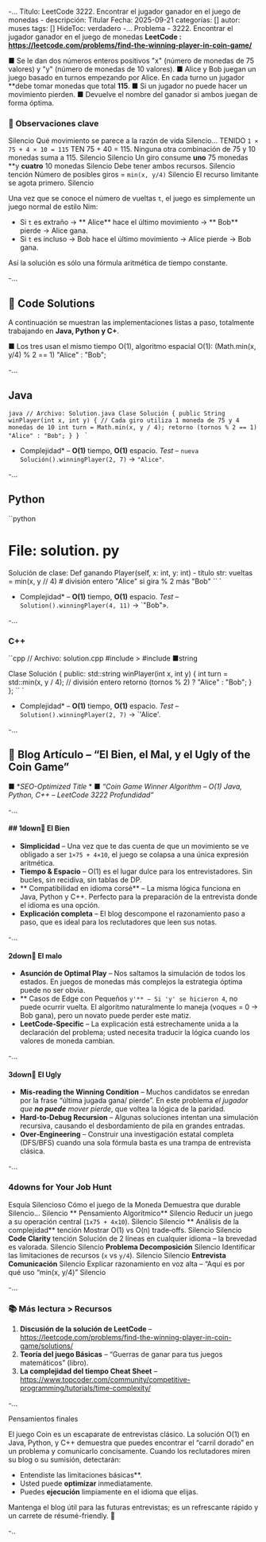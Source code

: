-...
Título: LeetCode 3222. Encontrar el jugador ganador en el juego de monedas -
descripción: Titular
Fecha: 2025-09-21
categorías: []
autor: muses
tags: []
HideToc: verdadero
-...
Problema - 3222. Encontrar el jugador ganador en el juego de monedas
**LeetCode : https://leetcode.com/problems/find-the-winning-player-in-coin-game/**

■ Se le dan dos números enteros positivos "x" (número de monedas de 75 valores) y "y" (número de monedas de 10 valores).
■ Alice y Bob juegan un juego basado en turnos empezando por Alice. En cada turno un jugador **debe tomar monedas que total **115**.
■ Si un jugador no puede hacer un movimiento pierden.
■ Devuelve el nombre del ganador si ambos juegan de forma óptima.

### 📌 Observaciones clave

Silencio Qué movimiento se parece a la razón de vida
Silencio...
TENIDO `1 × 75 + 4 × 10 = 115` TEN 75 + 40 = 115. Ninguna otra combinación de 75 y 10 monedas suma a 115. Silencio
Silencio Un giro consume **uno** 75 monedas **y **cuatro** 10 monedas Silencio Debe tener ambos recursos. Silencio
tención Número de posibles giros = `min(x, y/4)` Silencio El recurso limitante se agota primero. Silencio

Una vez que se conoce el número de vueltas `t`, el juego es simplemente un juego normal de estilo Nim:

* Si `t` es extraño → ** Alice** hace el último movimiento → ** Bob** pierde → Alice gana.
* Si `t` es incluso → Bob hace el último movimiento → Alice pierde → Bob gana.

Así la solución es sólo una fórmula aritmética de tiempo constante.

-...

## 🚀 Code Solutions

A continuación se muestran las implementaciones listas a paso, totalmente trabajando en **Java, Python y C+**.

■ Los tres usan el mismo tiempo O(1), algoritmo espacial O(1):
(Math.min(x, y/4) % 2 == 1) "Alice" : "Bob";

-...

## Java

``java
// Archivo: Solution.java
Clase Solución {
public String winPlayer(int x, int y) {
// Cada giro utiliza 1 moneda de 75 y 4 monedas de 10
int turn = Math.min(x, y / 4);
retorno (tornos % 2 == 1) "Alice" : "Bob";
}
}
`` `

* Complejidad* – **O(1)** tiempo, **O(1)** espacio.
*Test* – `nueva Solución().winningPlayer(2, 7)` → `"Alice"`.

-...

## Python

``python
# File: solution. py
Solución de clase:
Def ganando Player(self, x: int, y: int) - título str:
vueltas = min(x, y // 4) # división entero
"Alice" si gira % 2 más "Bob"
`` `

* Complejidad* – **O(1)** tiempo, **O(1)** espacio.
*Test* – `Solution().winningPlayer(4, 11)` → `"Bob"».

-...

### C++

``cpp
// Archivo: solution.cpp
#include >
#include ■string

Clase Solución {
public:
std::string winPlayer(int x, int y) {
int turn = std::min(x, y / 4); // división entero
retorno (tornos % 2) ? "Alice" : "Bob";
}
};
`` `

* Complejidad* – **O(1)** tiempo, **O(1)** espacio.
*Test* – `Solution().winningPlayer(2, 7)` → `'Alice'.

-...

## 📄 Blog Artículo – “El Bien, el Mal, y el Ugly of the Coin Game”

■ **SEO-Optimized Title* *
■ *“Coin Game Winner Algorithm – O(1) Java, Python, C++ – LeetCode 3222 Profundidad”*

-...

#### ## 1down⃣ El Bien

* **Simplicidad** – Una vez que te das cuenta de que un movimiento se ve obligado a ser `1×75 + 4×10`, el juego se colapsa a una única expresión aritmética.
* **Tiempo & Espacio** – O(1) es el lugar dulce para los entrevistadores. Sin bucles, sin recidiva, sin tablas de DP.
* ** Compatibilidad en idioma corsé** – La misma lógica funciona en Java, Python y C++. Perfecto para la preparación de la entrevista donde el idioma es una opción.
* **Explicación completa** – El blog descompone el razonamiento paso a paso, que es ideal para los reclutadores que leen sus notas.

-...

#### 2down⃣ El malo

* **Asunción de Optimal Play** – Nos saltamos la simulación de todos los estados. En juegos de monedas más complejos la estrategia óptima puede no ser obvia.
* ** Casos de Edge con Pequeños `y'** – Si 'y' se hicieron 4`, no puede ocurrir vuelta. El algoritmo naturalmente lo maneja (voques = 0 → Bob gana), pero un novato puede perder este matiz.
* **LeetCode‐Specific** – La explicación está estrechamente unida a la declaración del problema; usted necesita traducir la lógica cuando los valores de moneda cambian.

-...

#### 3down⃣ El Ugly

* **Mis-reading the Winning Condition** – Muchos candidatos se enredan por la frase “última jugada gana/ pierde”. En este problema *el jugador que **no puede** mover pierde*, que voltea la lógica de la paridad.
* **Hard‐to‐Debug Recursion** – Algunas soluciones intentan una simulación recursiva, causando el desbordamiento de pila en grandes entradas.
* **Over‐Engineering** – Construir una investigación estatal completa (DFS/BFS) cuando una sola fórmula basta es una trampa de entrevista clásica.

-...

### 4downs for Your Job Hunt

Esquía Silencioso Cómo el juego de la Moneda Demuestra que  durable
Silencio...
Silencio ** Pensamiento Algorítmico** Silencio Reducir un juego a su operación central (`1x75 + 4x10`). Silencio
Silencio ** Análisis de la complejidad** tención Mostrar O(1) vs O(n) trade‐offs. Silencio
Silencio **Code Clarity** tención Solución de 2 líneas en cualquier idioma – la brevedad es valorada. Silencio
Silencio **Problema Decomposición** Silencio Identificar las limitaciones de recursos (`x` vs `y/4`). Silencio
Silencio **Entrevista Comunicación** Silencio Explicar razonamiento en voz alta – “Aquí es por qué uso “min(x, y/4)” Silencio

-...

### 📚 Más lectura > Recursos

1. **Discusión de la solución de LeetCode** – https://leetcode.com/problems/find-the-winning-player-in-coin-game/solutions/
2. **Teoría del juego Básicas** – “Guerras de ganar para tus juegos matemáticos” (libro).
3. **La complejidad del tiempo Cheat Sheet** – https://www.topcoder.com/community/competitive-programming/tutorials/time-complexity/

-...

Pensamientos finales

El juego Coin es un escaparate de entrevistas clásico. La solución O(1) en Java, Python, y C++ demuestra que puedes encontrar el “carril dorado” en un problema y comunicarlo concisamente. Cuando los reclutadores miren su blog o su sumisión, detectarán:

* Entendiste las limitaciones básicas**.
* Usted puede **optimizar** inmediatamente.
* Puedes **ejecución** limpiamente en el idioma que elijas.

Mantenga el blog útil para las futuras entrevistas; es un refrescante rápido y un carrete de résumé-friendly. 🚀

-..